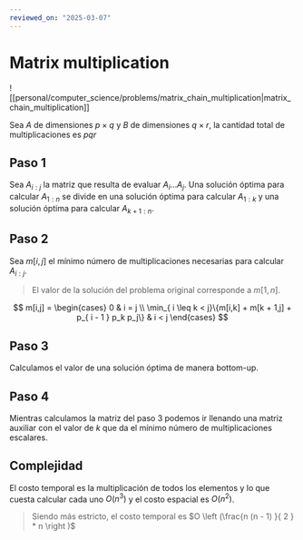 ```yaml
---
reviewed_on: "2025-03-07"
---
```


# Matrix multiplication

![[personal/computer_science/problems/matrix_chain_multiplication|matrix_chain_multiplication]]

Sea $A$ de dimensiones $p \times q$ y $B$ de dimensiones $q \times r$, la cantidad total de multiplicaciones es $p q r$

## Paso $1$

Sea $A_{ i:j }$ la matriz que resulta de evaluar $A_i \dots A_j$. Una solución óptima para calcular $A_{ 1:n }$ se divide en una solución óptima para calcular $A_{ 1:k }$ y una solución óptima para calcular $A_{ k + 1:n }$.

## Paso $2$

Sea $m[i,j]$ el mínimo número de multiplicaciones necesarias para calcular $A_{ i:j }$.

> El valor de la solución del problema original corresponde a $m[1,n]$.

$$
m[i,j] = \begin{cases}
		0                                                                 & i = j \\
		\min_{ i \leq k < j}\{m[i,k] + m[k + 1,j] + p_{ i - 1 } p_k p_j\} & i < j
	\end{cases}
$$

## Paso $3$

Calculamos el valor de una solución óptima de manera bottom-up.

## Paso $4$

Mientras calculamos la matriz del paso $3$ podemos ir llenando una matriz auxiliar con el valor de $k$ que da el mínimo número de multiplicaciones escalares.

## Complejidad

El costo temporal es la multiplicación de todos los elementos y lo que cuesta calcular cada uno $O(n^3)$ y el costo espacial es $O(n^2)$.

> Siendo más estricto, el costo temporal es $O \left (\frac{n (n - 1) }{ 2 } * n \right )$
